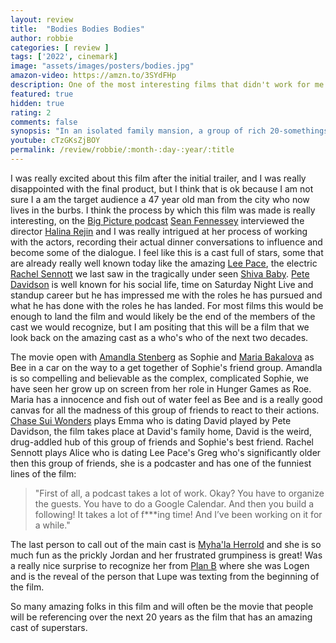 ```yaml
---
layout: review
title:  "Bodies Bodies Bodies"
author: robbie
categories: [ review ]
tags: ['2022', cinemark]
image: "assets/images/posters/bodies.jpg"
amazon-video: https://amzn.to/3SYdFHp
description: One of the most interesting films that didn't work for me at all, the director, actors and other below the line folks do a great job, but I didn't enjoy the viewing experience (I don't think a 47 year old man who lives in the suburbs is the target audience).
featured: true
hidden: true
rating: 2
comments: false
synopsis: "In an isolated family mansion, a group of rich 20-somethings decides to play Bodies Bodies Bodies, a game where one of them is secretly a “killer” while the rest tries to “escape”. Things take a turn for the worse when real bodies start turning up, setting off a paranoid and dangerous chain of events."  
youtube: cTzGKsZjBOY
permalink: /review/robbie/:month-:day-:year/:title
---
```


I was really excited about this film after the initial trailer, and I was really disappointed with the final product, but I think that is ok because I am not sure I a am the target audience a 47 year old man from the city who now lives in the burbs.  I think the process by which this film was made is really interesting, on the <a href="https://www.theringer.com/2022/8/12/23300655/top-five-one-crazy-night-movies-and-bodies-bodies-bodies">Big Picture podcast</a> <a href="https://twitter.com/SeanFennessey">Sean Fennessey</a> interviewed the director <a href="https://www.imdb.com/name/nm0717603/">Halina Rejin</a> and I was really intrigued at her process of working with the actors, recording their actual dinner conversations to influence and become some of the dialogue.  I feel like this is a cast full of stars, some that are already really well known today like the amazing <a href="https://www.imdb.com/name/nm1195855/">Lee Pace</a>, the electric <a href="https://www.imdb.com/name/nm6976735/">Rachel Sennott</a> we last saw in the tragically under seen <a href="">Shiva Baby</a>.  <a href="">Pete Davidson</a> is well known for his social life, time on Saturday Night Live and standup career but he has impressed me with the roles he has pursued and  what he has done with the roles he has landed.  For most films this would be enough to land the film and would likely be the end of the members of the cast we would recognize, but I am positing that this will be a film that we look back on the amazing cast as a who's who of the next two decades. 

The movie open with <a href="https://www.imdb.com/name/nm3964350/">Amandla Stenberg</a> as Sophie and <a href="https://www.imdb.com/name/nm7210025/">Maria Bakalova</a> as Bee in a car on the way to a get together of Sophie's friend group.  Amandla is so compelling and believable as the complex, complicated Sophie, we have seen her grow up on screen from her role in Hunger Games as Roe.  Maria has a innocence and fish out of water feel as Bee and is a really good canvas for all the madness of this group of friends to react to their actions.   <a href="https://www.imdb.com/name/nm3681769/">Chase Sui Wonders</a> plays Emma who is dating David played by Pete Davidson, the film takes place at David's family home, David is the weird, drug-addled hub of this group of friends and Sophie's best friend.  Rachel Sennott plays Alice who is dating Lee Pace's Greg who's significantly older then this group of friends, she is a podcaster and has one of the funniest lines of the film:
>"First of all, a podcast takes a lot of work. Okay? You have to organize the guests. You have to do a Google Calendar. And then you build a following! It takes a lot of f***ing time! And I’ve been working on it for a while." 

The last person to call out of the main cast is <a href="https://www.imdb.com/name/nm9684601/">Myha'la Herrold</a> and she is so much fun as the prickly Jordan and her frustrated grumpiness is great!  Was a really nice surprise to recognize her from <a href="https://www.imdb.com/title/tt13172796/">Plan B</a> where she was Logen and is the reveal of the person that Lupe was texting from the beginning of the film. 

So many amazing folks in this film and will often be the movie that people will be referencing over the next 20 years as the film that has an amazing cast of superstars.




